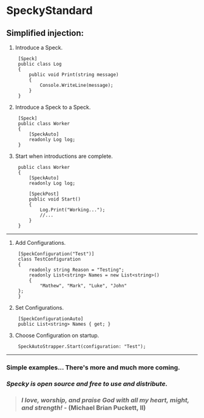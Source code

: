 # SpeckyStandard

## Simplified injection:

1. Introduce a Speck.

        [Speck]
        public class Log
        {
            public void Print(string message)
            {
                Console.WriteLine(message);
            }
        }

2. Introduce a Speck to a Speck.

        [Speck]
        public class Worker
        {
            [SpeckAuto]
            readonly Log log;
        }

3. Start when introductions are complete.

        public class Worker
        {
            [SpeckAuto]
            readonly Log log;

            [SpeckPost]
            public void Start()
            {
                Log.Print("Working...");
                //...
            }
        }


---------------------------------------------------------------------------------------------------

1. Add Configurations.

        [SpeckConfiguration("Test")]
        class TestConfiguration
        {
            readonly string Reason = "Testing";
            readonly List<string> Names = new List<string>()
            {
                "Mathew", "Mark", "Luke", "John"
        };
        }

2. Set Configurations.

        [SpeckConfigurationAuto]
        public List<string> Names { get; }

3. Choose Configuration on startup.

        SpeckAutoStrapper.Start(configuration: "Test");

--------------------------------------------------------------------------------------------------

### Simple examples... There's more and much more coming.

### *Specky is open source and free to use and distribute.*

> ### *I love, worship, and praise God with all my heart, might, and strength!* - **(Michael Brian Puckett, II)**